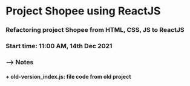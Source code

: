 # Project Shopee using ReactJS

### Refactoring project Shopee from HTML, CSS, JS to ReactJS

### Start time: 11:00 AM, 14th Dec 2021

### --> Notes

#### + old-version_index.js: file code from old project

